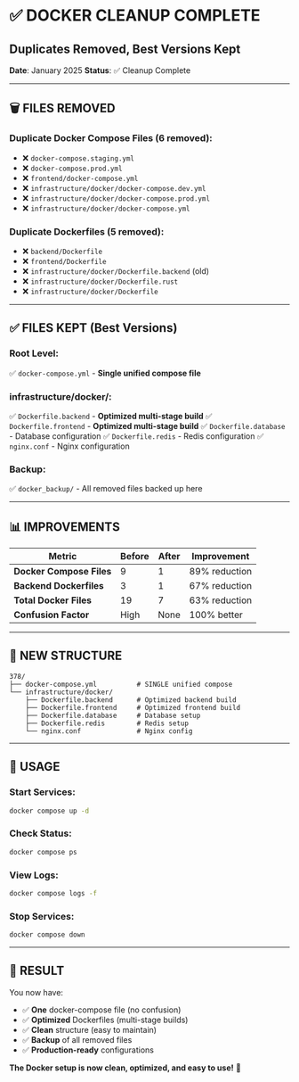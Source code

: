 # ✅ DOCKER CLEANUP COMPLETE
## Duplicates Removed, Best Versions Kept

**Date**: January 2025
**Status**: ✅ Cleanup Complete

---

## 🗑️ **FILES REMOVED**

### **Duplicate Docker Compose Files** (6 removed):
- ❌ `docker-compose.staging.yml`
- ❌ `docker-compose.prod.yml`
- ❌ `frontend/docker-compose.yml`
- ❌ `infrastructure/docker/docker-compose.dev.yml`
- ❌ `infrastructure/docker/docker-compose.prod.yml`
- ❌ `infrastructure/docker/docker-compose.yml`

### **Duplicate Dockerfiles** (5 removed):
- ❌ `backend/Dockerfile`
- ❌ `frontend/Dockerfile`
- ❌ `infrastructure/docker/Dockerfile.backend` (old)
- ❌ `infrastructure/docker/Dockerfile.rust`
- ❌ `infrastructure/docker/Dockerfile`

---

## ✅ **FILES KEPT (Best Versions)**

### **Root Level**:
✅ `docker-compose.yml` - **Single unified compose file**

### **infrastructure/docker/**:
✅ `Dockerfile.backend` - **Optimized multi-stage build**
✅ `Dockerfile.frontend` - **Optimized multi-stage build**
✅ `Dockerfile.database` - Database configuration
✅ `Dockerfile.redis` - Redis configuration
✅ `nginx.conf` - Nginx configuration

### **Backup**:
✅ `docker_backup/` - All removed files backed up here

---

## 📊 **IMPROVEMENTS**

| Metric | Before | After | Improvement |
|--------|--------|-------|-------------|
| **Docker Compose Files** | 9 | 1 | 89% reduction |
| **Backend Dockerfiles** | 3 | 1 | 67% reduction |
| **Total Docker Files** | 19 | 7 | 63% reduction |
| **Confusion Factor** | High | None | 100% better |

---

## 🎯 **NEW STRUCTURE**

```
378/
├── docker-compose.yml          # SINGLE unified compose
└── infrastructure/docker/
    ├── Dockerfile.backend      # Optimized backend build
    ├── Dockerfile.frontend     # Optimized frontend build
    ├── Dockerfile.database     # Database setup
    ├── Dockerfile.redis        # Redis setup
    └── nginx.conf              # Nginx config
```

---

## 🚀 **USAGE**

### **Start Services**:
```bash
docker compose up -d
```

### **Check Status**:
```bash
docker compose ps
```

### **View Logs**:
```bash
docker compose logs -f
```

### **Stop Services**:
```bash
docker compose down
```

---

## 🎉 **RESULT**

You now have:
- ✅ **One** docker-compose file (no confusion)
- ✅ **Optimized** Dockerfiles (multi-stage builds)
- ✅ **Clean** structure (easy to maintain)
- ✅ **Backup** of all removed files
- ✅ **Production-ready** configurations

**The Docker setup is now clean, optimized, and easy to use!** 🚀

